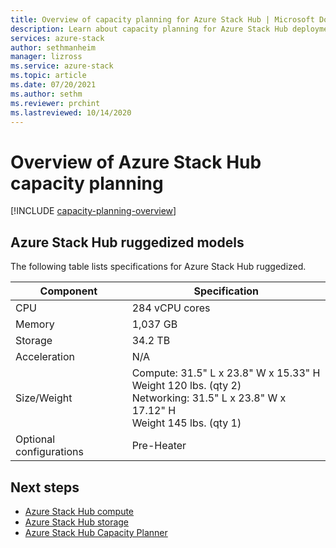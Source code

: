 ```yaml
---
title: Overview of capacity planning for Azure Stack Hub | Microsoft Docs
description: Learn about capacity planning for Azure Stack Hub deployments. See specifications for Azure Stack Hub ruggedized models.
services: azure-stack
author: sethmanheim
manager: lizross
ms.service: azure-stack
ms.topic: article
ms.date: 07/20/2021
ms.author: sethm
ms.reviewer: prchint
ms.lastreviewed: 10/14/2020
---
```


# Overview of Azure Stack Hub capacity planning

[!INCLUDE [capacity-planning-overview](../includes/capacity-planning-overview.md)]

## Azure Stack Hub ruggedized models

The following table lists specifications for Azure Stack Hub ruggedized.

| Component               | Specification |
|-------------------------|---------------|
| CPU                     |284 vCPU cores |
| Memory                  |1,037 GB |
| Storage                 |34.2 TB |
| Acceleration            |N/A |
| Size/Weight             |Compute: 31.5" L x 23.8" W x 15.33" H<br>Weight 120 lbs. (qty 2)<br>Networking: 31.5" L x 23.8" W x 17.12" H<br>Weight 145 lbs. (qty 1)              |
| Optional configurations |Pre-Heater |

## Next steps

- [Azure Stack Hub compute](../operator/azure-stack-capacity-planning-compute.md?toc=/azure-stack/tdc/toc.json&bc=/azure-stack/breadcrumb/toc.json)
- [Azure Stack Hub storage](../operator/azure-stack-capacity-planning-storage.md?toc=/azure-stack/tdc/toc.json&bc=/azure-stack/breadcrumb/toc.json)
- [Azure Stack Hub Capacity Planner](../operator/azure-stack-app-service-capacity-planning.md?toc=/azure-stack/tdc/toc.json&bc=/azure-stack/breadcrumb/toc.json)
